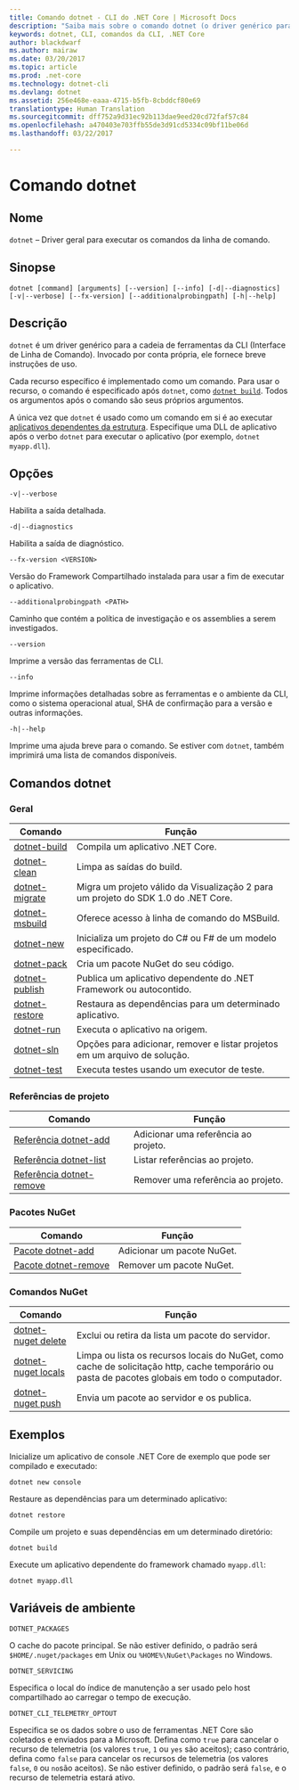 ```yaml
---
title: Comando dotnet - CLI do .NET Core | Microsoft Docs
description: "Saiba mais sobre o comando dotnet (o driver genérico para as ferramentas da CLI do .NET Core) e seu uso."
keywords: dotnet, CLI, comandos da CLI, .NET Core
author: blackdwarf
ms.author: mairaw
ms.date: 03/20/2017
ms.topic: article
ms.prod: .net-core
ms.technology: dotnet-cli
ms.devlang: dotnet
ms.assetid: 256e468e-eaaa-4715-b5fb-8cbddcf80e69
translationtype: Human Translation
ms.sourcegitcommit: dff752a9d31ec92b113dae9eed20cd72faf57c84
ms.openlocfilehash: a470403e703ffb55de3d91cd5334c09bf11be06d
ms.lasthandoff: 03/22/2017

---
```


# <a name="dotnet-command"></a>Comando dotnet

## <a name="name"></a>Nome

`dotnet` – Driver geral para executar os comandos da linha de comando.

## <a name="synopsis"></a>Sinopse

`dotnet [command] [arguments] [--version] [--info] [-d|--diagnostics] [-v|--verbose] [--fx-version] [--additionalprobingpath] [-h|--help]`

## <a name="description"></a>Descrição

`dotnet` é um driver genérico para a cadeia de ferramentas da CLI (Interface de Linha de Comando). Invocado por conta própria, ele fornece breve instruções de uso.

Cada recurso específico é implementado como um comando. Para usar o recurso, o comando é especificado após `dotnet`, como [`dotnet build`](dotnet-build.md). Todos os argumentos após o comando são seus próprios argumentos.

A única vez que `dotnet` é usado como um comando em si é ao executar [aplicativos dependentes da estrutura](../app-types.md). Especifique uma DLL de aplicativo após o verbo `dotnet` para executar o aplicativo (por exemplo, `dotnet myapp.dll`).

## <a name="options"></a>Opções

`-v|--verbose`

Habilita a saída detalhada.

`-d|--diagnostics`

Habilita a saída de diagnóstico.

`--fx-version <VERSION>`

Versão do Framework Compartilhado instalada para usar a fim de executar o aplicativo.

`--additionalprobingpath <PATH>`

Caminho que contém a política de investigação e os assemblies a serem investigados.

`--version`

Imprime a versão das ferramentas de CLI.

`--info`

Imprime informações detalhadas sobre as ferramentas e o ambiente da CLI, como o sistema operacional atual, SHA de confirmação para a versão e outras informações.

`-h|--help`

Imprime uma ajuda breve para o comando. Se estiver com `dotnet`, também imprimirá uma lista de comandos disponíveis.

## <a name="dotnet-commands"></a>Comandos dotnet

### <a name="general"></a>Geral

Comando | Função
--- | ---
[dotnet-build](dotnet-build.md) | Compila um aplicativo .NET Core.
[dotnet-clean](dotnet-clean.md) | Limpa as saídas do build.
[dotnet-migrate](dotnet-migrate.md) | Migra um projeto válido da Visualização 2 para um projeto do SDK 1.0 do .NET Core.
[dotnet-msbuild](dotnet-msbuild.md) | Oferece acesso à linha de comando do MSBuild.
[dotnet-new](dotnet-new.md) | Inicializa um projeto do C# ou F# de um modelo especificado.
[dotnet-pack](dotnet-pack.md) | Cria um pacote NuGet do seu código.
[dotnet-publish](dotnet-publish.md) | Publica um aplicativo dependente do .NET Framework ou autocontido.
[dotnet-restore](dotnet-restore.md) | Restaura as dependências para um determinado aplicativo.
[dotnet-run](dotnet-run.md) | Executa o aplicativo na origem.
[dotnet-sln](dotnet-sln.md) | Opções para adicionar, remover e listar projetos em um arquivo de solução.
[dotnet-test](dotnet-test.md) | Executa testes usando um executor de teste.

### <a name="project-references"></a>Referências de projeto

Comando | Função
--- | ---
[Referência dotnet-add](dotnet-add-reference.md) | Adicionar uma referência ao projeto.
[Referência dotnet-list](dotnet-list-reference.md) | Listar referências ao projeto.
[Referência dotnet-remove](dotnet-remove-reference.md) | Remover uma referência ao projeto.

### <a name="nuget-packages"></a>Pacotes NuGet

Comando | Função
--- | ---
[Pacote dotnet-add](dotnet-add-package.md) | Adicionar um pacote NuGet.
[Pacote dotnet-remove](dotnet-remove-package.md) | Remover um pacote NuGet.

### <a name="nuget-commands"></a>Comandos NuGet

Comando | Função
--- | ---
[dotnet-nuget delete](dotnet-nuget-delete.md) | Exclui ou retira da lista um pacote do servidor.
[dotnet-nuget locals](dotnet-nuget-locals.md) | Limpa ou lista os recursos locais do NuGet, como cache de solicitação http, cache temporário ou pasta de pacotes globais em todo o computador.
[dotnet-nuget push](dotnet-nuget-push.md) | Envia um pacote ao servidor e os publica.

## <a name="examples"></a>Exemplos

Inicialize um aplicativo de console .NET Core de exemplo que pode ser compilado e executado:

`dotnet new console`

Restaure as dependências para um determinado aplicativo:

`dotnet restore`

Compile um projeto e suas dependências em um determinado diretório:

`dotnet build`

Execute um aplicativo dependente do framework chamado `myapp.dll`:

`dotnet myapp.dll`

## <a name="environment-variables"></a>Variáveis de ambiente

`DOTNET_PACKAGES`

O cache do pacote principal. Se não estiver definido, o padrão será `$HOME/.nuget/packages` em Unix ou `%HOME%\NuGet\Packages` no Windows.

`DOTNET_SERVICING`

Especifica o local do índice de manutenção a ser usado pelo host compartilhado ao carregar o tempo de execução.

`DOTNET_CLI_TELEMETRY_OPTOUT`

Especifica se os dados sobre o uso de ferramentas .NET Core são coletados e enviados para a Microsoft. Defina como `true` para cancelar o recurso de telemetria (os valores `true`, `1` ou `yes` são aceitos); caso contrário, defina como `false` para cancelar os recursos de telemetria (os valores `false`, `0` ou `no`são aceitos). Se não estiver definido, o padrão será `false`, e o recurso de telemetria estará ativo.

